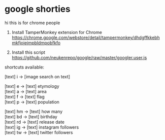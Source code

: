 # google shorties

hi this is for chrome people

1) Install TamperMonkey extension for Chrome  
https://chrome.google.com/webstore/detail/tampermonkey/dhdgffkkebhmkfjojejmpbldmpobfkfo

2) Install this script  
https://github.com/neukenrepo/google/raw/master/googler.user.js


shortcuts available:

[text] i -> [image search on text]  

[text] e -> [text] etymology  
[text] a -> [text] area  
[text] f -> [text] flag  
[text] p -> [text] population

[text] hm -> [text] how many  
[text] bd -> [text] birthday  
[text] rd -> [text] release date  
[text] ig -> [text] instagram followers  
[text] tw -> [text] twitter followers  
